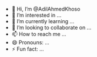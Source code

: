 - 👋 Hi, I’m @AdilAhmedKhoso
- 👀 I’m interested in ...
- 🌱 I’m currently learning ...
- 💞️ I’m looking to collaborate on ...
- 📫 How to reach me ...
- 😄 Pronouns: ...
- ⚡ Fun fact: ...

<!---
AdilAhmedKhoso/AdilAhmedKhoso is a ✨ special ✨ repository because its `README.md` (this file) appears on your GitHub profile.
You can click the Preview link to take a look at your changes.
--->
